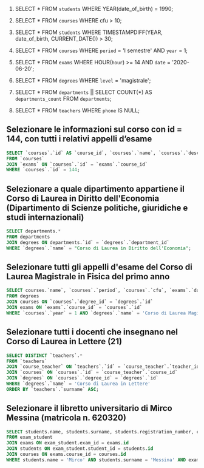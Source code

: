 <!-- 
Dopo aver creato un nuovo database nel vostro phpMyAdmin e aver importato lo schema allegato, eseguite le query del file allegato.
Cosa consegnare?
Dopo aver testato le vostre query con phpMyAdmin, riportatele in un file query.md e caricatelo nella vostra repo.
-->

1. SELECT * FROM `students` WHERE YEAR(date_of_birth) = 1990;

2. SELECT * FROM `courses` WHERE cfu > 10;

3. SELECT * FROM `students` WHERE TIMESTAMPDIFF(YEAR, date_of_birth, CURRENT_DATE()) > 30;

4. SELECT * FROM `courses` WHERE `period` = 'I semestre' AND `year` = 1;

5. SELECT * FROM `exams` WHERE HOUR(`hour`) >= 14 AND `date` = '2020-06-20';

6. SELECT * FROM `degrees` WHERE `level` = 'magistrale';

7. SELECT * FROM `departments` || SELECT COUNT(*) AS `departments_count` FROM `departments`;

8. SELECT * FROM `teachers` WHERE `phone` IS NULL;

## Selezionare le informazioni sul corso con id = 144, con tutti i relativi appelli d’esame

```sql
SELECT `courses`.`id` AS `course_id`, `courses`.`name`, `courses`.`description`, `courses`.`period`, `courses`.`cfu`, `courses`.`year`, `courses`.`website`, `exams`.`id` AS `exam_id`, `exams`.`date`, `exams`.`hour`, `exams`.`location`, `exams`.`address`
FROM `courses`
JOIN `exams` ON `courses`.`id` = `exams`.`course_id`
WHERE `courses`.`id` = 144;
```

## Selezionare a quale dipartimento appartiene il Corso di Laurea in Diritto dell'Economia (Dipartimento di Scienze politiche, giuridiche e studi internazionali)

```sql
SELECT departments.*
FROM departments
JOIN degrees ON departments.`id` = `degrees`.`department_id`
WHERE `degrees`.`name` = "Corso di Laurea in Diritto dell'Economia";
```

## Selezionare tutti gli appelli d'esame del Corso di Laurea Magistrale in Fisica del primo anno

```sql
SELECT courses.`name`, `courses`.`period`, `courses`.`cfu`, `exams`.`date`, `exams`.`location`, `exams`.`address`
FROM degrees
JOIN courses ON `courses`.`degree_id` = `degrees`.`id`
JOIN exams ON `exams`.`course_id` = `courses`.`id`
WHERE `courses`.`year` = 1 AND `degrees`.`name` = 'Corso di Laurea Magistrale in Fisica';
```

## Selezionare tutti i docenti che insegnano nel Corso di Laurea in Lettere (21)

```sql
SELECT DISTINCT `teachers`.*
FROM `teachers`     
JOIN `course_teacher` ON `teachers`.`id` = `course_teacher`.`teacher_id`
JOIN `courses` ON `courses`.`id` = `course_teacher`.`course_id`
JOIN `degrees` ON `courses`.`degree_id` = `degrees`.`id`
WHERE `degrees`.`name` = 'Corso di Laurea in Lettere'
ORDER BY `teachers`.`surname` ASC;
```

## Selezionare il libretto universitario di Mirco Messina (matricola n. 620320)

```sql
SELECT students.name, students.surname, students.registration_number, courses.id, courses.name, exams.date, exam_student.vote
FROM exam_student
JOIN exams ON exam_student.exam_id = exams.id
JOIN students ON exam_student.student_id = students.id
JOIN courses ON exams.course_id = courses.id
WHERE students.name = 'Mirco' AND students.surname = 'Messina' AND exam_student.vote >= 18;
```